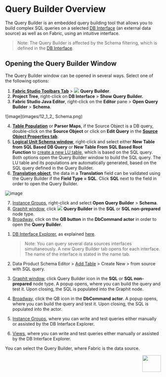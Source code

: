# Query Builder Overview

The Query Builder is an embedded query building tool that allows you to build complex SQL queries on a selected [DB Interface](/articles/05_DB_interfaces/03_DB_interfaces_overview.md) (an external data source) as well as on Fabric, using an intuitive interface. 

> Note: 
> The Query Builder is affected by the Schema filtering, which is defined in the [DB Interface](/articles/05_DB_interfaces/03_DB_interfaces_overview.md).

## Opening the Query Builder Window

 The Query Builder window can be opened in several ways. Select one of the following options: 

<studio>

1.	[**Fabric Studio Toolbars Tab**](/articles/04_fabric_studio/01_UI_components_and_menus.md#fabric-studio-toolbar-tabs) > <img src="images/12_1_1%20icon.png"> **Query Builder**.
2.	**Project Tree**, right-click on **DB Interface** > **Show Query Builder.**
3.	**Fabric Studio Java Editor**, right-click on the **Editor** pane > **Open Query Builder** > **Schema**.

![image](images/12_1_2_ Schema.png)

4.	[**Table Population**](/articles/07_table_population/01_table_population_overview.md) or **Parser Maps**, if the Source Object is a DB query, double-click on the **Source Object** or click on **Edit Query** in the [**Source Object Properties tab**](/articles/07_table_population/04_table_population_properties_tab.md#source-object---db-query-properties).
5.	[**Logical Unit Schema window**](/articles/03_logical_units/03_LU_schema_window.md), right-click and select either **New Table from SQL Based DB Query** or **New Table From SQL Based Root Function** to [create a new LU table](/articles/06_LU_tables/02_create_an_LU_table.md), which is based on the SQL query. Both options open the Query Builder window to build the SQL query. The LU table and its populations are automatically generated, based on the SQL query defined in the Query Builder.
6.	[**Translation object**](/articles/09_translations/01_translations_overview_and_use_cases.md#translation-schema), the data in a **Translation** field can be validated using the Query Builder if the **Field Type = SQL**. Click **SQL** next to the field in order to open the Query Builder.

![image](images/12_1_3%20query%20builder.png)

7.  [Instance Groups](/articles/20_jobs_and_batch_services/14_instances_groups.md), right-click and select **Open Query Builder** > **Schema**.
8.  [Graphit window](/articles/15_web_services_and_graphit/17_Graphit/02_create_and_edit_a_graphit_file.md), click <img src="images/12_1_1%20icon.png"> **Query Builder** in the **SQL** or **SQL non-prepared** node type.
9.  [Broadway](/articles/19_Broadway/01_broadway_overview.md), click on the **QB button** in the **DbCommand actor** in order to open the **Query Builder**.   

 </studio>

<web>

1. [DB Interface Explorer](/articles/04_fabric_studio/25_web_data_explorer.md), as explained [here](/articles/04_fabric_studio/25_web_data_explorer.md#Open-the-Query-Builder). 

   > Note: You can query several data sources interfaces simultaneously. A new Query Builder tab opens for each interface. The name of the interface is stated in the name tab.

2. Data Product Schema Editor > [Add Table](/articles/03_logical_units/09_add_table_to_a_schema.md ) > Create New > from source with SQL query. 

3. [Graphit window](/articles/15_web_services_and_graphit/17_Graphit/02_create_and_edit_a_graphit_file.md), click Query Builder icon in the **SQL** or **SQL non-prepared** node type.  A popup opens, where you can build the query and test it. Upon closing, the SQL is populated into the Graphit node.

4. [Broadway](/articles/19_Broadway/01_broadway_overview.md), click the QB icon in the **DbCommand actor**. A popup opens, where you can build the query and test it. Upon closing, the SQL is populated into the actor.

5. [Instance Groups](/articles/20_jobs_and_batch_services/14_instances_groups.md), where you can write and test queries either manually or assisted by the DB Interface Explorer.

6. [Views](/articles/06_LU_tables/06_LU_views.md), where you can write and test queries either manually or assisted by the DB Interface Explorer.



You can select the Query Builder, where Fabric is the data source.

</web>



[<img align="right" width="60" height="54" src="/articles/images/Next.png">](/articles/11_query_builder/02_query_builder_window.md)

